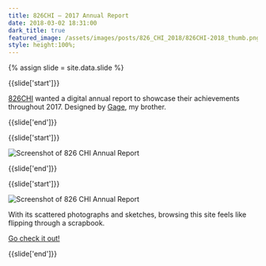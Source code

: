 ```yaml
---
title: 826CHI — 2017 Annual Report
date: 2018-03-02 18:31:00
dark_title: true
featured_image: /assets/images/posts/826_CHI_2018/826CHI-2018_thumb.png
style: height:100%;
---
```

{% assign slide = site.data.slide %}


{{slide['start']}}

<a href='http://826chi.org' target='_blank'>826CHI</a> wanted a digital annual report to showcase their achievements throughout 2017. Designed by <a href='http://gagesalzano.com' target='_blank'>Gage</a>, my brother.

{{slide['end']}}

{{slide['start']}}

<div style='padding-top:0' ><img alt='Screenshot of 826 CHI Annual Report' src='{{ site.url }}/assets/images/posts/826_CHI_2018/826-1.png'></div>

{{slide['end']}}

{{slide['start']}}

<div style='padding-top:0' ><img alt='Screenshot of 826 CHI Annual Report' src='{{ site.url }}/assets/images/posts/826_CHI_2018/826-2.png'></div>

With its scattered photographs and sketches, browsing this site feels like flipping through a scrapbook.

<a class='link-button-2' href='http://www.826chiarchive.org/2017/' target='_blank'>Go check it out!</a>

{{slide['end']}}
